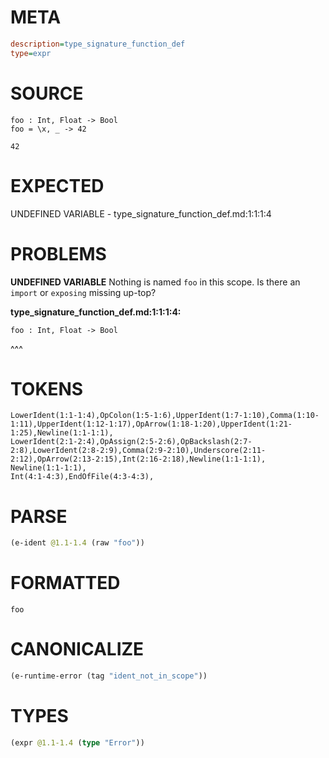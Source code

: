 # META
~~~ini
description=type_signature_function_def
type=expr
~~~
# SOURCE
~~~roc
foo : Int, Float -> Bool
foo = \x, _ -> 42

42
~~~
# EXPECTED
UNDEFINED VARIABLE - type_signature_function_def.md:1:1:1:4
# PROBLEMS
**UNDEFINED VARIABLE**
Nothing is named `foo` in this scope.
Is there an `import` or `exposing` missing up-top?

**type_signature_function_def.md:1:1:1:4:**
```roc
foo : Int, Float -> Bool
```
^^^


# TOKENS
~~~zig
LowerIdent(1:1-1:4),OpColon(1:5-1:6),UpperIdent(1:7-1:10),Comma(1:10-1:11),UpperIdent(1:12-1:17),OpArrow(1:18-1:20),UpperIdent(1:21-1:25),Newline(1:1-1:1),
LowerIdent(2:1-2:4),OpAssign(2:5-2:6),OpBackslash(2:7-2:8),LowerIdent(2:8-2:9),Comma(2:9-2:10),Underscore(2:11-2:12),OpArrow(2:13-2:15),Int(2:16-2:18),Newline(1:1-1:1),
Newline(1:1-1:1),
Int(4:1-4:3),EndOfFile(4:3-4:3),
~~~
# PARSE
~~~clojure
(e-ident @1.1-1.4 (raw "foo"))
~~~
# FORMATTED
~~~roc
foo
~~~
# CANONICALIZE
~~~clojure
(e-runtime-error (tag "ident_not_in_scope"))
~~~
# TYPES
~~~clojure
(expr @1.1-1.4 (type "Error"))
~~~
